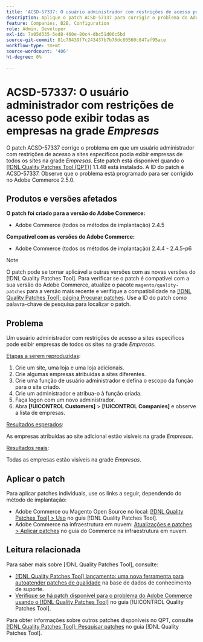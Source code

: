 ```yaml
---
title: 'ACSD-57337: O usuário administrador com restrições de acesso pode visualizar todas as empresas na grade *Empresas*'
description: Aplique o patch ACSD-57337 para corrigir o problema do Adobe Commerce em que um usuário administrador com restrições de acesso a sites específicos pode visualizar empresas de todos os sites na grade *Empresas*.
feature: Companies, B2B, Configuration
role: Admin, Developer
exl-id: 7a05d335-5ed8-460e-80c4-dbc51d06c5bd
source-git-commit: 81c78439f7c243437b7b76dc80560c847af95ace
workflow-type: tm+mt
source-wordcount: '406'
ht-degree: 0%

---
```


# ACSD-57337: O usuário administrador com restrições de acesso pode exibir todas as empresas na grade *Empresas*

O patch ACSD-57337 corrige o problema em que um usuário administrador com restrições de acesso a sites específicos podia exibir empresas de todos os sites na grade *Empresas*. Este patch está disponível quando o [[!DNL Quality Patches Tool (QPT)]](https://experienceleague.adobe.com/pt-br/docs/commerce-knowledge-base/kb/announcements/commerce-announcements/magento-quality-patches-released-new-tool-to-self-serve-quality-patches) 1.1.48 está instalado. A ID do patch é ACSD-57337. Observe que o problema está programado para ser corrigido no Adobe Commerce 2.5.0.

## Produtos e versões afetados

**O patch foi criado para a versão do Adobe Commerce:**

* Adobe Commerce (todos os métodos de implantação) 2.4.5

**Compatível com as versões do Adobe Commerce:**

* Adobe Commerce (todos os métodos de implantação) 2.4.4 - 2.4.5-p6

>[!NOTE]
>
>O patch pode se tornar aplicável a outras versões com as novas versões do [!DNL Quality Patches Tool]. Para verificar se o patch é compatível com a sua versão do Adobe Commerce, atualize o pacote `magento/quality-patches` para a versão mais recente e verifique a compatibilidade na [[!DNL Quality Patches Tool]: página Procurar patches](https://experienceleague.adobe.com/tools/commerce-quality-patches/index.html?lang=pt-BR). Use a ID do patch como palavra-chave de pesquisa para localizar o patch.

## Problema

Um usuário administrador com restrições de acesso a sites específicos pode exibir empresas de todos os sites na grade *Empresas*.

<u>Etapas a serem reproduzidas</u>:

1. Crie um site, uma loja e uma loja adicionais.
1. Crie algumas empresas atribuídas a sites diferentes.
1. Crie uma função de usuário administrador e defina o escopo da função para o site criado.
1. Crie um administrador e atribua-o à função criada.
1. Faça logon com um novo administrador.
1. Abra **[!UICONTROL Customers]** > **[!UICONTROL Companies]** e observe a lista de empresas.

<u>Resultados esperados</u>:

As empresas atribuídas ao site adicional estão visíveis na grade *Empresas*.

<u>Resultados reais</u>:

Todas as empresas estão visíveis na grade *Empresas*.

## Aplicar o patch

Para aplicar patches individuais, use os links a seguir, dependendo do método de implantação:

* Adobe Commerce ou Magento Open Source no local: [[!DNL Quality Patches Tool] > Uso](/help/tools/quality-patches-tool/usage.md) no guia [!DNL Quality Patches Tool].
* Adobe Commerce na infraestrutura em nuvem: [Atualizações e patches > Aplicar patches](https://experienceleague.adobe.com/docs/commerce-cloud-service/user-guide/develop/upgrade/apply-patches.html?lang=pt-BR) no guia do Commerce na infraestrutura em nuvem.

## Leitura relacionada

Para saber mais sobre [!DNL Quality Patches Tool], consulte:

* [[!DNL Quality Patches Tool] lançamento: uma nova ferramenta para autoatender patches de qualidade](https://experienceleague.adobe.com/pt-br/docs/commerce-knowledge-base/kb/announcements/commerce-announcements/magento-quality-patches-released-new-tool-to-self-serve-quality-patches) na base de dados de conhecimento de suporte.
* [Verifique se há patch disponível para o problema do Adobe Commerce usando o  [!DNL Quality Patches Tool]](/help/tools/quality-patches-tool/patches-available-in-qpt/check-patch-for-magento-issue-with-magento-quality-patches.md) no guia [!UICONTROL Quality Patches Tool].


Para obter informações sobre outros patches disponíveis no QPT, consulte [[!DNL Quality Patches Tool]: Pesquisar patches](https://experienceleague.adobe.com/tools/commerce-quality-patches/index.html?lang=pt-BR) no guia [!DNL Quality Patches Tool].
